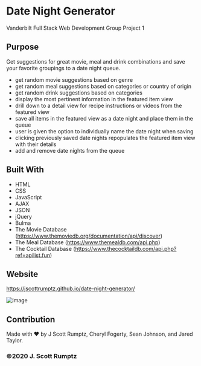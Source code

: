 # Date Night Generator
Vanderbilt Full Stack Web Development Group Project 1

## Purpose
Get suggestions for great movie, meal and drink combinations and save your favorite groupings to a date night queue.

- get random movie suggestions based on genre
- get random meal suggestions based on categories or country of origin
- get random drink suggestions based on categories
- display the most pertinent information in the featured item view
- drill down to a detail view for recipe instructions or videos from the featured view
- save all items in the featured view as a date night and place them in the queue 
- user is given the option to individually name the date night when saving
- clicking previously saved date nights repopulates the featured item view with their details
- add and remove date nights from the queue


## Built With
* HTML
* CSS
* JavaScript
* AJAX
* JSON
* jQuery
* Bulma
* The Movie Database (https://www.themoviedb.org/documentation/api/discover)
* The Meal Database (https://www.themealdb.com/api.php)
* The Cocktail Database (https://www.thecocktaildb.com/api.php?ref=apilist.fun)

## Website
https://jscottrumptz.github.io/date-night-generator/

![image](https://user-images.githubusercontent.com/74981245/106288218-5da31d80-620d-11eb-996a-1af4041e9cb7.png)

## Contribution
Made with ❤️ by J Scott Rumptz, Cheryl Fogerty, Sean Johnson, and Jared Taylor.

### ©️2020 J. Scott Rumptz 





